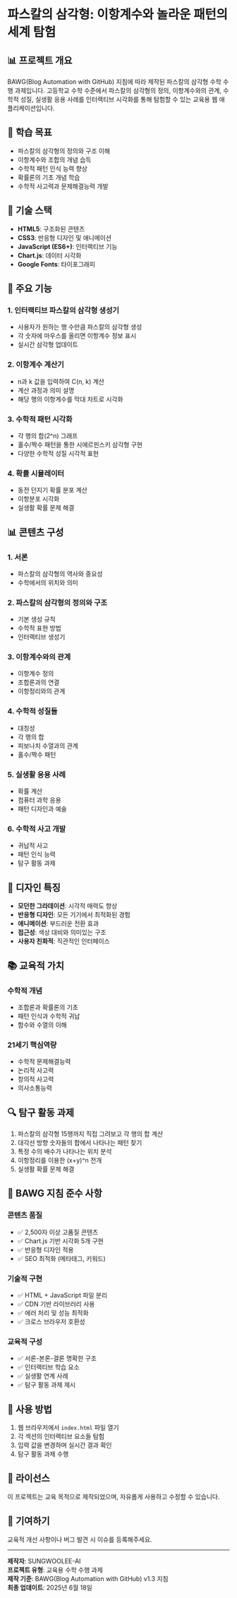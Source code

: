 # 파스칼의 삼각형: 이항계수와 놀라운 패턴의 세계 탐험

## 📊 프로젝트 개요

BAWG(Blog Automation with GitHub) 지침에 따라 제작된 파스칼의 삼각형 수학 수행 과제입니다. 
고등학교 수학 수준에서 파스칼의 삼각형의 정의, 이항계수와의 관계, 수학적 성질, 실생활 응용 사례를 
인터랙티브 시각화를 통해 탐험할 수 있는 교육용 웹 애플리케이션입니다.

## 🎯 학습 목표

- 파스칼의 삼각형의 정의와 구조 이해
- 이항계수와 조합의 개념 습득
- 수학적 패턴 인식 능력 향상
- 확률론의 기초 개념 학습
- 수학적 사고력과 문제해결능력 개발

## 🔧 기술 스택

- **HTML5**: 구조화된 콘텐츠
- **CSS3**: 반응형 디자인 및 애니메이션
- **JavaScript (ES6+)**: 인터랙티브 기능
- **Chart.js**: 데이터 시각화
- **Google Fonts**: 타이포그래피

## 📱 주요 기능

### 1. 인터랙티브 파스칼의 삼각형 생성기
- 사용자가 원하는 행 수만큼 파스칼의 삼각형 생성
- 각 숫자에 마우스를 올리면 이항계수 정보 표시
- 실시간 삼각형 업데이트

### 2. 이항계수 계산기
- n과 k 값을 입력하여 C(n, k) 계산
- 계산 과정과 의미 설명
- 해당 행의 이항계수를 막대 차트로 시각화

### 3. 수학적 패턴 시각화
- 각 행의 합(2^n) 그래프
- 홀수/짝수 패턴을 통한 시에르핀스키 삼각형 구현
- 다양한 수학적 성질 시각적 표현

### 4. 확률 시뮬레이터
- 동전 던지기 확률 분포 계산
- 이항분포 시각화
- 실생활 확률 문제 해결

## 📊 콘텐츠 구성

### 1. 서론
- 파스칼의 삼각형의 역사와 중요성
- 수학에서의 위치와 의미

### 2. 파스칼의 삼각형의 정의와 구조
- 기본 생성 규칙
- 수학적 표현 방법
- 인터랙티브 생성기

### 3. 이항계수와의 관계
- 이항계수 정의
- 조합론과의 연결
- 이항정리와의 관계

### 4. 수학적 성질들
- 대칭성
- 각 행의 합
- 피보나치 수열과의 관계
- 홀수/짝수 패턴

### 5. 실생활 응용 사례
- 확률 계산
- 컴퓨터 과학 응용
- 패턴 디자인과 예술

### 6. 수학적 사고 개발
- 귀납적 사고
- 패턴 인식 능력
- 탐구 활동 과제

## 🎨 디자인 특징

- **모던한 그라데이션**: 시각적 매력도 향상
- **반응형 디자인**: 모든 기기에서 최적화된 경험
- **애니메이션**: 부드러운 전환 효과
- **접근성**: 색상 대비와 의미있는 구조
- **사용자 친화적**: 직관적인 인터페이스

## 📚 교육적 가치

### 수학적 개념
- 조합론과 확률론의 기초
- 패턴 인식과 수학적 귀납
- 함수와 수열의 이해

### 21세기 핵심역량
- 수학적 문제해결능력
- 논리적 사고력
- 창의적 사고력
- 의사소통능력

## 🔍 탐구 활동 과제

1. 파스칼의 삼각형 15행까지 직접 그려보고 각 행의 합 계산
2. 대각선 방향 숫자들의 합에서 나타나는 패턴 찾기
3. 특정 수의 배수가 나타나는 위치 분석
4. 이항정리를 이용한 (x+y)^n 전개
5. 실생활 확률 문제 해결

## 🌟 BAWG 지침 준수 사항

### 콘텐츠 품질
- ✅ 2,500자 이상 고품질 콘텐츠
- ✅ Chart.js 기반 시각화 5개 구현
- ✅ 반응형 디자인 적용
- ✅ SEO 최적화 (메타태그, 키워드)

### 기술적 구현
- ✅ HTML + JavaScript 파일 분리
- ✅ CDN 기반 라이브러리 사용
- ✅ 에러 처리 및 성능 최적화
- ✅ 크로스 브라우저 호환성

### 교육적 구성
- ✅ 서론-본론-결론 명확한 구조
- ✅ 인터랙티브 학습 요소
- ✅ 실생활 연계 사례
- ✅ 탐구 활동 과제 제시

## 🚀 사용 방법

1. 웹 브라우저에서 `index.html` 파일 열기
2. 각 섹션의 인터랙티브 요소들 탐험
3. 입력 값을 변경하며 실시간 결과 확인
4. 탐구 활동 과제 수행

## 📝 라이선스

이 프로젝트는 교육 목적으로 제작되었으며, 자유롭게 사용하고 수정할 수 있습니다.

## 🤝 기여하기

교육적 개선 사항이나 버그 발견 시 이슈를 등록해주세요.

---

**제작자**: SUNGWOOLEE-AI  
**프로젝트 유형**: 교육용 수학 수행 과제  
**제작 기준**: BAWG(Blog Automation with GitHub) v1.3 지침  
**최종 업데이트**: 2025년 6월 18일